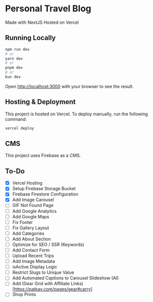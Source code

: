 # Personal Travel Blog

Made with NextJS
Hosted on Vercel

## Running Locally

```bash
npm run dev
# or
yarn dev
# or
pnpm dev
# or
bun dev
```

Open [http://localhost:3000](http://localhost:3000) with your browser to see the result.

## Hosting & Deployment

This project is hosted on Vercel.  To deploy manually, run the following command:

```bash
vercel deploy
```

## CMS

This project uses Firebase as a CMS.

## To-Do

- [X] Vercel Hosting
- [X] Setup Firebase Storage Bucket
- [X] Firebase Firestore Configuration
- [X] Add Image Carousel
- [ ] GIF Not Found Page
- [ ] Add Google Analytics
- [ ] Add Google Maps
- [ ] Fix Footer
- [ ] Fix Gallery Layout
- [ ] Add Categories
- [ ] Add About Section
- [ ] Optimize for SEO / SSR (Keywords)
- [ ] Add Contact Form
- [ ] Upload Recent Trips
- [ ] Add Image Metadata
- [ ] isActive Display Logic
- [ ] Restrict Slugs to Unique Value
- [ ] Add Automated Captions to Carousel Slideshow (AI)
- [ ] Add (Gear Grid with Affiliate Links)[https://patkay.com/pages/gear#carry]
- [ ] Shop Prints
